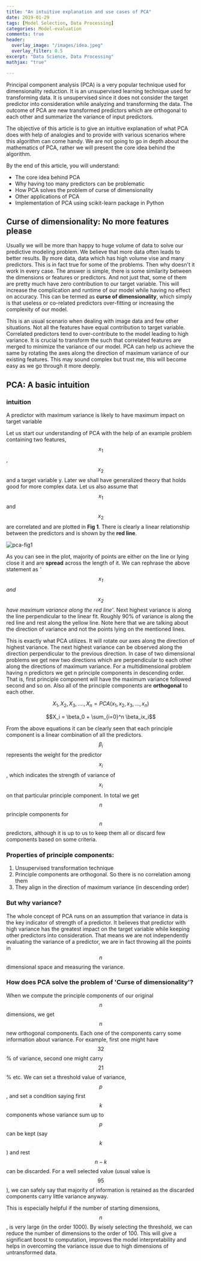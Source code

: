 ```yaml
---
title: "An intuitive explanation and use cases of PCA"
date: 2019-01-29
tags: [Model Selection, Data Processing]
categories: Model-evaluation
comments: true
header:
  overlay_image: "/images/idea.jpeg"
  overlay_filter: 0.5
excerpt: "Data Science, Data Processing"
mathjax: "true"

---
```


Principal component analysis (PCA) is a very popular technique used for dimensionality reduction. It is an unsupervised 
learning technique used for transforming data. It is unsupervised since it does not consider the target predictor into 
consideration while analyzing and transforming the data. The outcome of PCA are new transformed predictors which are orthogonal to each other and summarize the variance of input predictors.

The objective of this article is to give an intuitive explanation of what PCA does with help of analogies and to provide 
with various scenarios where this algorithm can come handy. We are not going to go in depth about the mathematics of PCA,
 rather we will present the core idea behind the algorithm. 

 By the end of this article, you will understand:

* The core idea behind PCA
* Why having too many predictors can be problematic
* How PCA solves the problem of curse of dimensionality
* Other applications of PCA
* Implementation of PCA using scikit-learn package in Python  

## Curse of dimensionality: No more features please

Usually we will be more than happy to huge volume of data to solve our predictive modeling problem. We believe that more 
data often leads to better results. By more data, data which has high volume vise and many predictors. This is in fact true for some of the problems. Then why doesn't it work in every case. The answer is simple, there is some similarity between the dimensions or features or predictors. And not just that, some of them are pretty much have zero contribution to our target variable. This will increase the complication and runtime of our model while having no effect on accuracy. This can be termed as **curse of dimensionality**, which simply is that useless or co-related predictors over-fitting or increasing the 
complexity of our model.

This is an usual scenario when dealing with image data and few other situations. Not all the features have equal contribution to target variable. Correlated predictors tend to over-contribute to the model leading to high variance. 
It is crucial to transform the such that correlated features are merged to minimize the variance of our model. PCA can help 
us achieve the same by rotating the axes along the direction of maximum variance of our existing features. This may sound 
complex but trust me, this will become easy as we go through it more deeply.

## PCA: A basic intuition

<div class="notice">
  <h3>intuition</h3>
  <p>A predictor with maximum variance is likely to have maximum impact on target variable</p>
</div>

Let us start our understanding of PCA with the help of an example problem containing two features, $$x_1$$, $$x_2$$ and a target variable y. Later we shall have generalized theory that holds good for more complex data. Let us also assume that $$x_1$$ and $$x_2$$ are correlated and are plotted in **Fig 1**. There is clearly a linear relationship between the predictors and is shown by the **red line**.

<img src="{{ site.url }}{{ site.baseurl }}/images/pca/fig1.png" alt="pca-fig1">

 As you can see in the plot, majority of points are either on the line or lying close it and are **spread** across the length of it. We can rephrase the above statement as *'$$x_1$$ and $$x_2$$ have maximum variance along the red line'*. Next highest 
 variance is along the line perpendicular to the linear fit. Roughly 90% of variance is along the red line and rest along the yellow line. Note here that we are talking about the direction of variance and not the points lying on the mentioned lines.

 This is exactly what PCA utilizes. It will rotate our axes along the direction of highest variance. The next highest variance can be observed along the direction perpendicular to the previous direction. In case of two dimensional problems we get new two directions which are perpendicular to each other along the directions of maximum variance. For a multidimensional problem having n predictors we get n principle components in descending order. That is, first principle component will have the maximum variance followed second and so on. Also all of the principle components are **orthogonal** to each other.

 $$X_1,X_2,X_3,....,X_n = PCA(x_1,x_2,x_3,...,x_n)$$

 $$X_i = \beta_0 + \sum_{i=0}^n \beta_ix_i$$

From the above equations it can be clearly seen that each principle component is a linear combination of all the predictors. $$\beta_i$$ represents the weight for the predictor $$x_i$$, which indicates the strength of variance of $$x_i$$ on that particular principle component. In total we get $$n$$ principle components for $$n$$ predictors, although it is up to us to keep them all or discard few components based on some criteria.

### Properties of principle components:

1. Unsupervised transformation technique
2. Principle components are orthogonal. So there is no correlation among them
3. They align in the direction of maximum variance (in descending order)

### But why variance?

The whole concept of PCA runs on an assumption that variance in data is the key indicator of strength of a predictor. It believes that predictor with high variance has the greatest impact on the target variable while keeping other predictors into consideration. That means we are not independently evaluating the variance of a predictor, we are in fact throwing all the points in $$n$$ dimensional space and measuring the variance.  

### How does PCA solve the problem of 'Curse of dimensionality'?

When we compute the principle components of our original $$n$$ dimensions, we get $$n$$ new orthogonal components. Each one of the components carry some information about variance. For example, first one might have $$32$$% of variance, second one might carry $$21$$% etc. We can set a threshold value of variance, $$p$$, and set a condition saying first $$k$$ components whose variance sum up to $$p$$ can be kept (say $$k$$) and rest $$n-k$$ can be discarded. For a well selected value (usual value is $$95%$$), we can safely say that majority of information is retained as the discarded components carry little variance anyway. 

This is especially helpful if the number of starting dimensions, $$n$$, is very large (in the order 1000). By wisely selecting the threshold, we can reduce the number of dimensions to the order of 100. This will give a significant boost to computation, improves the model interpretability and helps in overcoming the variance issue due to high dimensions of untransformed data.

